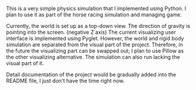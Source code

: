 This is a very simple physics simulation that I implemented using Python.
I plan to use it as part of the horse racing simulation and managing game. 


Currently, the world is set up as a top-down view.
The direction of gravity is pointing into the screen. (negative Z axis)
The current visualizing user interface is implemented using Pyglet.
However, the world and rigid body simulation are separated from the visual part of the project.
Therefore, in the future the visualizing part can be swapped out; I plan to use Pillow as the other visualizing alternative.
The simulation can also run lacking the visual part of it. 

Detail documentation of the project would be gradually added into the README file, I just don't have the time right now.